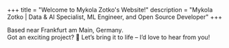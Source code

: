 +++
title = "Welcome to Mykola Zotko's Website!"
description = "Mykola Zotko | Data & AI Specialist, ML Engineer, and Open Source Developer"
+++

Based near Frankfurt am Main, Germany.  
Got an exciting project? :rocket: Let’s bring it to life – I’d love to hear from
you!
